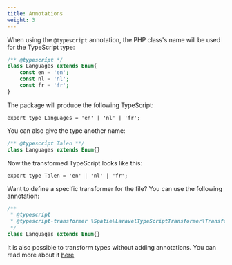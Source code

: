 ```yaml
---
title: Annotations
weight: 3
---
```


When using the `@typescript` annotation, the PHP class's name will be used for the TypeScript type:

```php
/** @typescript */
class Languages extends Enum{
    const en = 'en';
    const nl = 'nl';
    const fr = 'fr';
}
```

The package will produce the following TypeScript:

```tsx
export type Languages = 'en' | 'nl' | 'fr';
```

You can also give the type another name:

```php
/** @typescript Talen **/
class Languages extends Enum{}
```

Now the transformed TypeScript looks like this:

```tsx
export type Talen = 'en' | 'nl' | 'fr';
```

Want to define a specific transformer for the file? You can use the following annotation:

```php
/** 
 * @typescript
 * @typescript-transformer \Spatie\LaravelTypeScriptTransformer\Transformers\SpatieEnumTransformer
 */
class Languages extends Enum{}
```

It is also possible to transform types without adding annotations. You can read more about it [here](https://docs.spatie.be/typescript-transformer/v1/usage/collectors/)
